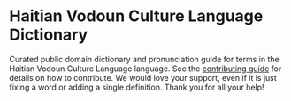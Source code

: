 
# Haitian Vodoun Culture Language Dictionary

Curated public domain dictionary and pronunciation guide for terms in the Haitian Vodoun Culture Language language. See the [contributing guide](https://github.com/drumworkteam/term/blob/make/.github/contributing.md) for details on how to contribute. We would love your support, even if it is just fixing a word or adding a single definition. Thank you for all your help!